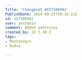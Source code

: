 ```yaml
---
Title: 'Changeset #157100482'
PublishDate: 2024-09-25T20:16:21Z
id: 157100482
user: anshanin
comment: Added addresses
created_by: iD 2.30.2
tags:
- Montenegro
- Budva

---
```

